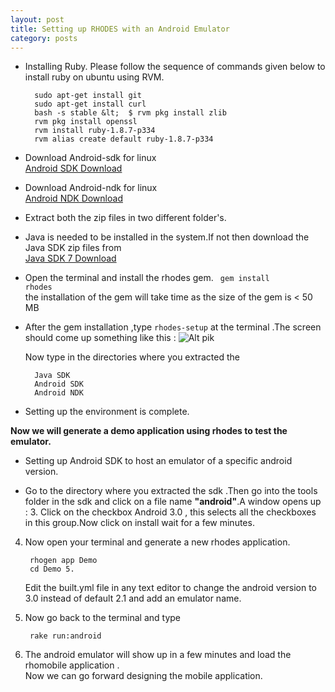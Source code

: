```yaml
---
layout: post
title: Setting up RHODES with an Android Emulator 
category: posts
---
```


+ Installing Ruby. Please follow the sequence of commands given below to install ruby on ubuntu using RVM.


		sudo apt-get install git  
		sudo apt-get install curl  
		bash -s stable &lt;  $ rvm pkg install zlib  
		rvm pkg install openssl  
		rvm install ruby-1.8.7-p334  
		rvm alias create default ruby-1.8.7-p334



+ Download Android-sdk for linux  
		[Android SDK Download](http://dl.google.com/android/android-sdk_r16-linux.tgz)

+ Download Android-ndk for linux  
		[Android NDK Download](http://dl.google.com/android/ndk/android-ndk-r7-linux-x86.tar.bz2)

+ Extract both the zip files in two different folder's.

+ Java is needed to be installed in the system.If not then download the Java SDK zip files from  
		[Java SDK 7 Download](http://www.oracle.com/technetwork/java/javase/downloads/jdk-7u2-download-1377129.html)

+ Open the terminal and install the rhodes gem.
		<code> gem install rhodes  </code>	
the installation of the gem will take time as the size of the gem is &lt; 50 MB

+ After the gem installation ,type
		<code>rhodes-setup</code>
at the terminal .The screen should come up something like this :
![Alt pik](http://2.bp.blogspot.com/-uM0CgKEDFsw/TzZMJ6ijPmI/AAAAAAAAACE/q4_DxHJpnmE/s1600/Screenshot+at+2012-02-11+16:28:15.png)

	Now type in the directories where you extracted the

		Java SDK    
		Android SDK    
		Android NDK   

+ Setting up the environment is complete.

__Now we will generate a demo application using rhodes to test the emulator.__

+ Setting up Android SDK to host an emulator of a specific android version.

+ Go to the directory where you extracted the sdk .Then go into the tools folder in the sdk and click on a file name **"android"**.A window opens up : 3. Click on the checkbox Android 3.0 , this selects all the checkboxes in this group.Now click on install wait for a few minutes.

4. Now open your terminal and generate a new rhodes application.  
		
		rhogen app Demo 
		cd Demo 5. 

	Edit the built.yml file in any text editor to change the android version to 3.0 instead of default 2.1 and add an emulator name.  
  
6. Now go back to the terminal and type 
		
		rake run:android 

7. The android emulator will show up in a few minutes and load the rhomobile application .   
Now we can go forward designing the mobile application.
